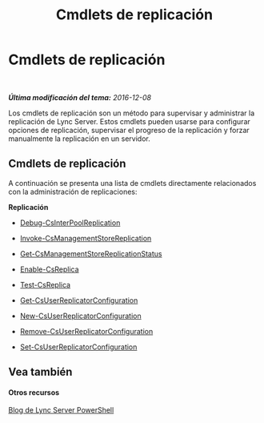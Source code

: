 ﻿---
title: Cmdlets de replicación
TOCTitle: Cmdlets de replicación
ms:assetid: e0c49601-d2a3-45a1-b05c-26c7ff820708
ms:mtpsurl: https://technet.microsoft.com/es-es/library/Gg415677(v=OCS.15)
ms:contentKeyID: 48276949
ms.date: 01/07/2017
mtps_version: v=OCS.15
ms.translationtype: HT
---

# Cmdlets de replicación

 

_**Última modificación del tema:** 2016-12-08_

Los cmdlets de replicación son un método para supervisar y administrar la replicación de Lync Server. Estos cmdlets pueden usarse para configurar opciones de replicación, supervisar el progreso de la replicación y forzar manualmente la replicación en un servidor.

## Cmdlets de replicación

A continuación se presenta una lista de cmdlets directamente relacionados con la administración de replicaciones:

**Replicación**

  -   
    [Debug-CsInterPoolReplication](debug-csinterpoolreplication.md)

  -   
    [Invoke-CsManagementStoreReplication](invoke-csmanagementstorereplication.md)

  -   
    [Get-CsManagementStoreReplicationStatus](get-csmanagementstorereplicationstatus.md)

  -   
    [Enable-CsReplica](enable-csreplica.md)

  -   
    [Test-CsReplica](test-csreplica.md)

  -   
    [Get-CsUserReplicatorConfiguration](get-csuserreplicatorconfiguration.md)

  -   
    [New-CsUserReplicatorConfiguration](new-csuserreplicatorconfiguration.md)

  -   
    [Remove-CsUserReplicatorConfiguration](remove-csuserreplicatorconfiguration.md)

  -   
    [Set-CsUserReplicatorConfiguration](set-csuserreplicatorconfiguration.md)

## Vea también

#### Otros recursos

[Blog de Lync Server PowerShell](http://go.microsoft.com/fwlink/?linkid=203150%26clcid=0xc0a)

